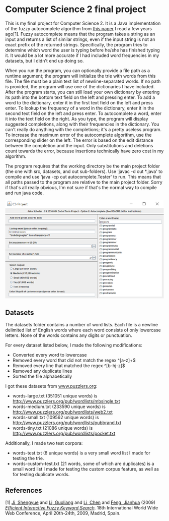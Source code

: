 # Computer Science 2 final project
This is my final project for Computer Science 2. It is a Java implementation of the fuzzy autocomplete algorithm from [this paper](http://www2009.eprints.org/38/1/p371.pdf) I read a few years ago\[1\]. Fuzzy autocomplete means that the program takes a string as an input and returns a list of similar strings, even if the input string is not an exact prefix of the returned strings. Specifically, the program tries to determine which word the user is typing before he/she has finished typing it. It would be a lot more accurate if I had included word frequencies in my datasets, but I didn't end up doing so.

When you run the program, you can optionally provide a file path as a runtime argument; the program will initialize the trie with words from this file. The file must be a plain text list of newline-separated words. If no path is provided, the program will use one of the dictionaries I have included. After the program starts, you can still load your own dictionary by entering its path into the bottom text field on the left and pressing enter. To add a word to the dictionary, enter it in the first text field on the left and press enter. To lookup the frequency of a word in the dictionary, enter it in the second text field on the left and press enter. To autocomplete a word, enter it into the text field on the right. As you type, the program will display suggested completions, along with their frequencies in the dictionary. You can't really do anything with the completions; it's a pretty useless program. To increase the maximum error of the autocomplete algorithm, use the corresponding slider on the left. The error is based on the edit distance between the completion and the input. Only substitutions and deletions count towards the error, because insertions technically have zero cost in my algorithm.

The program requires that the working directory be the main project folder (the one with src, datasets, and out sub-folders). Use 'javac -d out \*.java' to compile and use 'java -cp out autocomplete.Tester' to run. This means that all paths passed to the program are relative to the main project folder. Sorry if that's all really obvious, I'm not sure if that's the normal way to compile and run java code.

![A screenshot of the program](images/example.png)

## Datasets
The datasets folder contains a number of word lists. Each file is a newline delimited list of English words where each word consists of only lowercase letters. None of the words contains any digits or punctuation.

For every dataset listed below, I made the following modifications:
* Converted every word to lowercase
* Removed every word that did not match the regex ^[a-z]+$
* Removed every line that matched the regex ^[b-hj-z]$
* Removed any duplicate lines
* Sorted the file alphabetically

I got these datasets from www.puzzlers.org:
* words-large.txt (351051 unique words) is http://www.puzzlers.org/pub/wordlists/mbsingle.txt
* words-medium.txt (233590 unique words) is http://www.puzzlers.org/pub/wordlists/web2.txt
* words-small.txt (109562 unique words) is http://www.puzzlers.org/pub/wordlists/pubbrand.txt
* words-tiny.txt (21086 unique words) is http://www.puzzlers.org/pub/wordlists/pocket.txt

Additionally, I made two test corpora:
* words-test.txt (8 unique words) is a very small word list I made for testing the trie.
* words-custom-test.txt (21 words, some of which are duplicates) is a small word list I made for testing the custom corpus feature, as well as for testing duplicate words.

## References
\[1\] [Ji, Shengyue](http://www2009.eprints.org/view/author/Ji=3AShengyue=3A=3A.html) and [Li, Guoliang](http://www2009.eprints.org/view/author/Li=3AGuoliang=3A=3A.html) and [Li, Chen](http://www2009.eprints.org/view/author/Li=3AChen=3A=3A.html) and [Feng, Jianhua](http://www2009.eprints.org/view/author/Feng=3AJianhua=3A=3A.html) (2009) *[Efficient Interactive Fuzzy Keyword Search](http://www2009.eprints.org/38/)*. 18th International World Wide Web Conference, April 20th-24th, 2009, Madrid, Spain.
